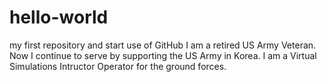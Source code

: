 # hello-world
my first repository and start use of GitHub
I am a retired US Army Veteran. Now I continue to serve by supporting the US Army in Korea. I am a Virtual Simulations Intructor Operator for the ground forces.
